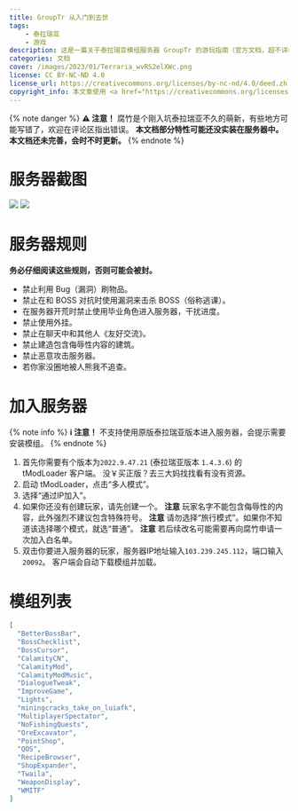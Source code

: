 ```yaml
---
title: GroupTr 从入门到去世
tags: 
    - 泰拉瑞亚
    - 游戏
description: 这是一篇关于泰拉瑞亚模组服务器 GroupTr 的游玩指南（官方文档，超不详细）
categories: 文档
cover: /images/2023/01/Terraria_wvRS2elXWc.png
license: CC BY-NC-ND 4.0
license_url: https://creativecommons.org/licenses/by-nc-nd/4.0/deed.zh
copyright_info: 本文章使用 <a href="https://creativecommons.org/licenses/by-nc-nd/4.0/deed.zh" title="CC BY-NC-ND">署名-非商业性使用-禁止演绎 4.0 国际</a> 许可协议，你可以向其他人共享此文章，但是必须署名是由 Creeper938 编写的。你不可将此文章用于商业用途，如果你再混合、转换、或者基于该文章创作，你不可以分发修改后的文章。
---
```

{% note danger %}
**⚠ 注意！**
腐竹是个刚入坑泰拉瑞亚不久的萌新，有些地方可能写错了，欢迎在评论区指出错误。
**本文档部分特性可能还没实装在服务器中。**
**本文档还未完善，会时不时更新。**
{% endnote %}

# 服务器截图
![](/images/2023/01/Terraria_2MDsMP4WcN.png)
![](/images/2023/01/Terraria_UgAncwyxXR.png)

# 服务器规则
**务必仔细阅读这些规则，否则可能会被封。**
* 禁止利用 Bug（漏洞）刷物品。
* 禁止在和 BOSS 对抗时使用漏洞来击杀 BOSS（俗称逃课）。
* 在服务器开荒时禁止使用毕业角色进入服务器，干扰进度。
* 禁止使用外挂。
* 禁止在聊天中和其他人《友好交流》。
* 禁止建造包含侮辱性内容的建筑。
* 禁止恶意攻击服务器。
* 若你家没圈地被人熊我不追查。

# 加入服务器
{% note info %}
**ℹ 注意！**
不支持使用原版泰拉瑞亚版本进入服务器，会提示需要安装模组。
{% endnote %}

1. 首先你需要有个版本为`2022.9.47.21` (泰拉瑞亚版本 `1.4.3.6`) 的 tModLoader 客户端。
   没￥买正版？去三大妈找找看有没有资源。
2. 启动 tModLoader，点击“多人模式”。
3. 选择“通过IP加入”。
4. 如果你还没有创建玩家，请先创建一个。
   **注意** 玩家名字不能包含侮辱性的内容，此外强烈不建议包含特殊符号。
   **注意** 请勿选择“旅行模式”。如果你不知道该选择哪个模式，就选“普通”。
   **注意** 若后续改名可能需要再向腐竹申请一次加入白名单。
5. 双击你要进入服务器的玩家，服务器IP地址输入`103.239.245.112`，端口输入`20092`。
   客户端会自动下载模组并加载。

# 模组列表
```json
[
  "BetterBossBar",
  "BossChecklist",
  "BossCursor",
  "CalamityCN",
  "CalamityMod",
  "CalamityModMusic",
  "DialogueTweak",
  "ImproveGame",
  "Lights",
  "miningcracks_take_on_luiafk",
  "MultiplayerSpectator",
  "NoFishingQuests",
  "OreExcavator",
  "PointShop",
  "QOS",
  "RecipeBrowser",
  "ShopExpander",
  "Twaila",
  "WeaponDisplay",
  "WMITF"
]
```